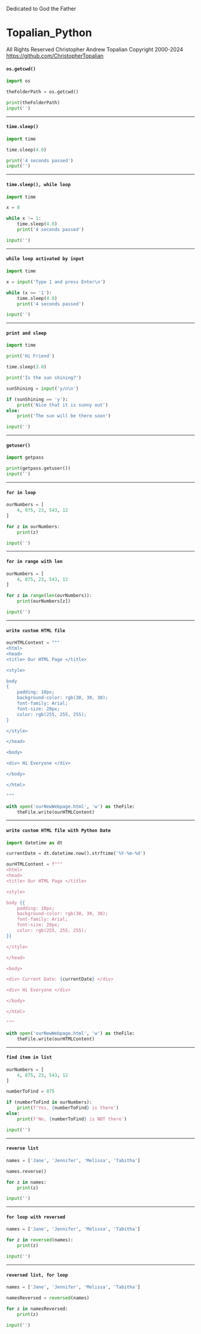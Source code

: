Dedicated to God the Father
# Topalian_Python
All Rights Reserved Christopher Andrew Topalian Copyright 2000-2024
https://github.com/ChristopherTopalian

#### ``` os.getcwd() ```
```python
import os

theFolderPath = os.getcwd()

print(theFolderPath)
input('')
```

---

#### ``` time.sleep() ```
```python
import time

time.sleep(4.0)

print('4 seconds passed')
input('')
```

---

#### ``` time.sleep(), while loop ```
```python
import time

x = 0

while x != 1:
    time.sleep(4.0)
    print('4 seconds passed')

input('')
```

---

#### ``` while loop activated by input ```
```python
import time

x = input('Type 1 and press Enter\n')

while (x == '1'):
    time.sleep(4.0)
    print('4 seconds passed')

input('')
```

---

#### ```print and sleep```
```python
import time

print('Hi Friend')

time.sleep(3.0)

print('Is the sun shining?')

sunShining = input('y/n\n')

if (sunShining == 'y'):
    print('Nice that it is sunny out')
else:
    print('The sun will be there soon')

input('')
```

---

#### ``` getuser() ```
```python
import getpass

print(getpass.getuser())
input('')
```

---

#### ``` for in loop ```
```python
ourNumbers = [
    4, 875, 23, 543, 12
]

for z in ourNumbers:
    print(z)

input('')
```

---

#### ``` for in range with len ```
```python
ourNumbers = [
    4, 875, 23, 543, 12
]

for z in range(len(ourNumbers)):
    print(ourNumbers[z])

input('')
```

---

#### ``` write custom HTML file ```
```python
ourHTMLContent = """
<html>
<head>
<title> Our HTML Page </title>

<style>

body
{
    padding: 10px;
    background-color: rgb(30, 30, 30);
    font-family: Arial;
    font-size: 20px;
    color: rgb(255, 255, 255);
}

</style>

</head>

<body>

<div> Hi Everyone </div>

</body>

</html>

"""

with open('ourNewWebpage.html', 'w') as theFile:
    theFile.write(ourHTMLContent)
```

---

#### ``` write custom HTML file with Python Date ```
```python
import datetime as dt

currentDate = dt.datetime.now().strftime('%Y-%m-%d')

ourHTMLContent = f"""
<html>
<head>
<title> Our HTML Page </title>

<style>

body {{
    padding: 10px;
    background-color: rgb(30, 30, 30);
    font-family: Arial;
    font-size: 20px;
    color: rgb(255, 255, 255);
}}

</style>

</head>

<body>

<div> Current Date: {currentDate} </div>

<div> Hi Everyone </div>

</body>

</html>

"""

with open('ourNewWebpage.html', 'w') as theFile:
    theFile.write(ourHTMLContent)
```

---

#### ``` find item in list ```
```python
ourNumbers = [
    4, 875, 23, 543, 12
]

numberToFind = 875

if (numberToFind in ourNumbers):
    print(f'Yes, {numberToFind} is there')
else:
    print(f'No, {numberToFind} is NOT there')

input('')
```

---

#### ``` reverse list ```
```python
names = ['Jane', 'Jennifer', 'Melissa', 'Tabitha']

names.reverse()

for z in names:
    print(z)

input('')
```

---

#### ``` for loop with reversed ```
```python
names = ['Jane', 'Jennifer', 'Melissa', 'Tabitha']

for z in reversed(names):
    print(z)

input('')
```

---

#### ``` reversed list, for loop ```
```python
names = ['Jane', 'Jennifer', 'Melissa', 'Tabitha']

namesReversed = reversed(names)

for z in namesReversed:
    print(z)

input('')
```
